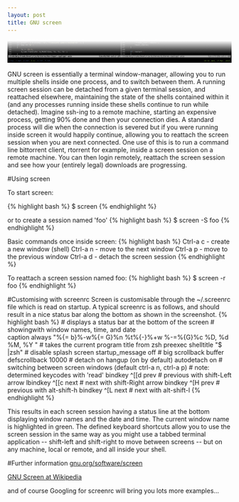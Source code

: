 ```yaml
---
layout: post
title: GNU screen
---
```


<div class="img_shadow">
<a href="/content/files/blog/2010/03/24/full/gnu_screen.png">
<img class="page_width" src="/content/files/blog/2010/03/24/gnu_screen.png" />
</a>
</div>


GNU screen is essentially a terminal window-manager, allowing you to run multiple shells inside one process, and to switch between them.
A running screen session can be detached from a given terminal session, and reattached elsewhere, maintaining the state of the shells contained within it (and any processes running inside these shells continue to run while detached). 
Imagine ssh-ing to a remote machine, starting an expensive process, getting 90% done and then your connection dies.
A standard process will die when the connection is severed but if you were running inside screen it would happily continue, allowing you to reattach the screen session when you are next connected.
One use of this is to run a command line bittorrent client, rtorrent for example, inside a screen session on a remote machine. You can then login remotely, reattach the screen session and see how your (entirely legal) downloads are progressing.

#Using screen

To start screen:

{% highlight bash %}
    $ screen
{% endhighlight %}

or to create a session named 'foo'
{% highlight bash %}
    $ screen -S foo
{% endhighlight %}
    
Basic commands once inside screen: 
{% highlight bash %}
    Ctrl-a c - create a new window (shell)
    Ctrl-a n - move to the next window
    Ctrl-a p - move to the previous window
    Ctrl-a d - detach the screen session
{% endhighlight %}

To reattach a screen session named foo:
{% highlight bash %}
    $ screen -r foo
{% endhighlight %}
    
#Customising with screenrc
Screen is customisable through the ~/.screenrc file which is read on startup.
A typical screenrc is as follows, and should result in a nice status bar along the bottom as shown in the screenshot.
{% highlight bash %}
    # displays a status bar at the bottom of the screen
    # showingwith window names, time, and date     
    caption always "%{= b}%-w%{= G}%n %t%{-}%+w %-=%{G}%c %D, %d %M, %Y "
    # takes the current program title from zsh preexec
    shelltitle "$ |zsh"
    # disable splash screen
    startup_message off
    # big scrollback buffer
    defscrollback 10000
    # detach on hangup (on by default)
    autodetach on
    # switching between screen windows (default ctrl-a n, ctrl-a p)
    # note: determined keycodes with 'read'
    bindkey ^[[d prev # previous with shift-Left arrow
    lbindkey ^[[c next # next with shift-Right arrow
    bindkey ^[H prev # previous with alt-shift-h
    bindkey ^[L next # next with alt-shift-l
{% endhighlight %}

This results in each screen session having a status line at the bottom  displaying window names and the date and time. 
The current window name  is highlighted in green.
The defined keyboard shortcuts allow you to  use the screen session in the same way as you might use a tabbed  terminal application -- shift-left and shift-right to move between screens -- but on any machine, local or remote, and all inside your shell.

#Further information 
<a href="http://www.gnu.org/software/screen/">gnu.org/software/screen</a>

<a href="http://en.wikipedia.org/wiki/GNU_Screen">GNU Screen at Wikipedia</a>

and of course Googling for screenrc will bring you lots more examples...

